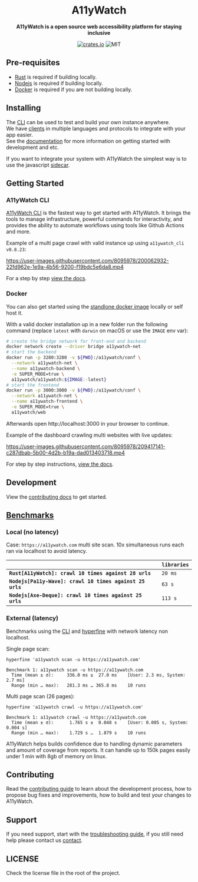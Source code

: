 <div align="center">
  <h1>A11yWatch</h1>
  <p>
    <strong>A11yWatch is a open source web accessibility platform for staying inclusive</strong>
  </p>
  <p>

[![crates.io](https://img.shields.io/crates/v/a11ywatch_cli?label=latest)](https://docs.rs/crate/a11ywatch_cli/latest)
![MIT](https://img.shields.io/crates/l/a11ywatch_cli.svg)

  </p>
</div>


## Pre-requisites

* [Rust](https://www.rust-lang.org/tools/install) is required if building locally.
* [Nodejs](https://nodejs.org/en/download/) is required if building locally.
* [Docker](https://docs.docker.com/get-docker/) is required if you are not building locally.

## Installing

The [CLI](./cli/README.md) can be used to test and build your own instance anywhere.<br>
We have [clients](./clients) in multiple languages and protocols to integrate with your app easier.<br>
See the [documentation](https://docs.a11ywatch.com) for more information on getting started with development and etc.

If you want to integrate your system with A11yWatch the simplest way is to use the javascript [sidecar](https://github.com/a11ywatch/sidecar).

## Getting Started

### A11yWatch CLI

[A11yWatch CLI](./cli/README.md) is the fastest way to get started with A11yWatch. It brings the tools to manage infrastructure, powerful commands for interactivity, and provides the ability to automate workflows using tools like Github Actions and more.

Example of a multi page crawl with valid instance up using `a11ywatch_cli v0.8.23`:

https://user-images.githubusercontent.com/8095978/200062932-22fd962e-1e9a-4b56-9200-f19bdc5e6da8.mp4

For a step by step [view the docs](https://docs.a11ywatch.com/documentation/cli/).

### Docker

You can also get started using the [standlone docker image](https://hub.docker.com/r/a11ywatch/a11ywatch) locally or self host it.

With a valid docker installation up in a new folder run the following command (replace `latest` with `darwin` on macOS or use the `IMAGE` env var):

```sh
# create the bridge network for front-end and backend
docker network create --driver bridge a11ywatch-net
# start the backend
docker run -p 3280:3280 -v ${PWD}:/a11ywatch/conf \
  --network a11ywatch-net \
  --name a11ywatch-backend \
  -e SUPER_MODE=true \
  a11ywatch/a11ywatch:${IMAGE:-latest}
# start the frontend
docker run -p 3000:3000 -v ${PWD}:/a11ywatch/conf \
  --network a11ywatch-net \
  --name a11ywatch-frontend \
  -e SUPER_MODE=true \
  a11ywatch/web
```

Afterwards open http://localhost:3000 in your browser to continue.

Example of the dashboard crawling multi websites with live updates:

https://user-images.githubusercontent.com/8095978/209417141-c287dbab-5b00-4d2b-b19a-dad013403718.mp4

For step by step instructions, [view the docs](https://docs.a11ywatch.com/documentation/self-hosting-start/).

## Development

View the [contributing docs](https://docs.a11ywatch.com/documentation/self-hosting-start/#docker) to get started.

## [Benchmarks](./benchmarks)

### Local (no latency)

Case: `https://a11ywatch.com` multi site scan.
10x simultaneous runs each ran via localhost to avoid latency.

|                                                            | `libraries`       |
| :--------------------------------------------------------- | :---------------- |
| **`Rust[A11yWatch]: crawl 10 times against 28 urls`**      | `20 ms`           |
| **`Nodejs[Pa11y-Wave]: crawl 10 times against 25 urls`**   | `63 s`            |
| **`Nodejs[Axe-Deque]: crawl 10 times against 25 urls`**    | `113 s`           |

### External (latency)

Benchmarks using the [CLI](./cli/) and [hyperfine](https://github.com/sharkdp/hyperfine) with network latency non localhost.

Single page scan:

```
hyperfine 'a11ywatch scan -u https://a11ywatch.com' 

Benchmark 1: a11ywatch scan -u https://a11ywatch.com
  Time (mean ± σ):     336.0 ms ±  27.0 ms    [User: 2.3 ms, System: 2.7 ms]
  Range (min … max):   281.3 ms … 365.8 ms    10 runs
```

Multi page scan (26 pages):

```
hyperfine 'a11ywatch crawl -u https://a11ywatch.com' 

Benchmark 1: a11ywatch crawl -u https://a11ywatch.com
  Time (mean ± σ):      1.765 s ±  0.048 s    [User: 0.005 s, System: 0.004 s]
  Range (min … max):    1.729 s …  1.879 s    10 runs
```

A11yWatch helps builds confidence due to handling dynamic parameters and amount of coverage from reports.
It can handle up to 150k pages easily under 1 min with 8gb of memory on linux.

## Contributing

Read the [contributing guide](./CONTRIBUTING.md) to learn about the development process, how to propose bug fixes and improvements, how to build and test your changes to A11yWatch.

## Support

If you need support, start with the [troubleshooting guide](https://docs.a11ywatch.com/documentation/troubleshooting),
if you still need help please contact us [contact](https://docs.a11ywatch.com/documentation/contact).

## LICENSE

Check the license file in the root of the project.
